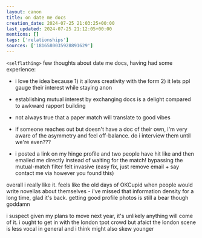 ```yaml
---
layout: canon
title: on date me docs
creation_date: 2024-07-25 21:03:25+00:00
last_updated: 2024-07-25 21:12:05+00:00
mentions: []
tags: ['relationships']
sources: ['1816580035928891629']
---
```


`<selflathing>` few thoughts about date me docs, having had some experience:  
  
- i love the idea because 1) it allows creativity with the form 2) it lets ppl gauge their interest while staying anon  
- establishing mutual interest by exchanging docs is a delight compared to awkward rapport building  

- not always true that a paper match will translate to good vibes  
- if someone reaches out but doesn't have a doc of their own, i'm very aware of the asymmetry and feel off-balance. do i interview them until we're even???  

- i posted a link on my hinge profile and two people have hit like and then emailed me directly instead of waiting for the match! bypassing the mutual-match filter felt invasive (easy fix, just remove email + say contact me via however you found this)  

overall i really like it. feels like the old days of OKCupid when people would write novellas about themselves - i've missed that information density for a long time, glad it's back. getting good profile photos is still a bear though goddamn  

i suspect given my plans to move next year, it's unlikely anything will come of it. i ought to get in with the london tpot crowd but afaict the london scene is less vocal in general and i think might also skew younger  


